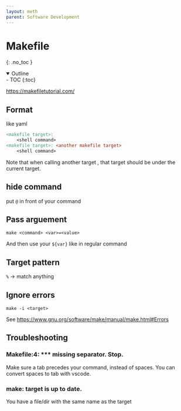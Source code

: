 ```yaml
---
layout: meth
parent: Software Development
---
```


# Makefile
{: .no_toc }

<details open markdown="block">
  <summary>
    Outline
  </summary>
- TOC
{:toc}
</details>

<https://makefiletutorial.com/>

## Format

like yaml

```Makefile
<makefile target>:
	<shell command>
<makefile target>: <another makefile target>
	<shell command>
```

Note that when calling another target , that target should be under the current target.

## hide command

put `@` in front of your command

## Pass arguement

```
make <command> <var>=<value>
```

And then use your `${var}` like in regular command

## Target pattern

`%` -> match anything

## Ignore errors

```
make -i <target>
```

See <https://www.gnu.org/software/make/manual/make.html#Errors>

## Troubleshooting

### Makefile:4: *** missing separator.  Stop.

Make sure a tab precedes your command, instead of spaces. You can convert spaces to tab with vscode.

### make: target is up to date.

You have a file/dir with the same name as the target